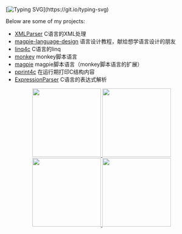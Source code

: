 [![Typing SVG](https://readme-typing-svg.demolab.com?font=Fira+Code&duration=2000&pause=200&color=38CFF7&background=40CECB00&width=435&height=35&lines=Hi%2C+Everyone!;I'm+Huanghaifeng.;You+can+call+me+Mike.;I+love+programming!)](https://git.io/typing-svg)

Below are some of my projects:
- [XMLParser](https://github.com/haifenghuang/XMLParser) C语言的XML处理
- [magpie-language-design](https://github.com/haifenghuang/magpie-language-design) 语言设计教程，献给想学语言设计的朋友
- [linq4c](https://github.com/haifenghuang/linq4c) C语言的linq
- [monkey](https://github.com/haifenghuang/monkey) monkey脚本语言
- [magpie](https://github.com/haifenghuang/magpie) magpie脚本语言（monkey脚本语言的扩展）
- [pprint4c](https://github.com/haifenghuang/pprint4c) 在运行期打印C结构内容
- [ExpressionParser](https://github.com/haifenghuang/ExpressionParser) C语言的表达式解析


<p align="center">
<a href="https://github.com/haifenghuang">
  <img height="180em" src="https://github-readme-stats-eight-theta.vercel.app/api?username=haifenghuang&show_icons=true&theme=gruvbox&include_all_commits=true&count_private=false"/>
  <img height="180em" src="https://github-readme-stats-eight-theta.vercel.app/api/top-langs/?username=haifenghuang&layout=compact&langs_count=8&theme=gruvbox"/>
  <img height="180em" src="http://github-profile-summary-cards.vercel.app/api/cards/repos-per-language?username=haifenghuang&theme=gruvbox"/>
  <img height="180em" src="https://github-readme-stats.vercel.app/api/top-langs/?username=haifenghuang&theme=gruvbox" />
</a>
</p>
